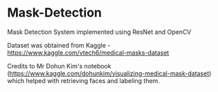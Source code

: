 # Mask-Detection
Mask Detection System implemented using ResNet and OpenCV

Dataset was obtained from Kaggle - https://www.kaggle.com/vtech6/medical-masks-dataset 

Credits to Mr Dohun Kim's notebook (https://www.kaggle.com/dohunkim/visualizing-medical-mask-dataset) which helped with retrieving faces and labeling them. 

